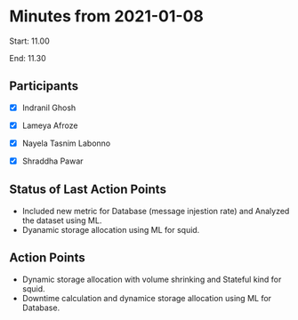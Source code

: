 # Minutes from 2021-01-08

Start: 11.00

End: 11.30


## Participants

* [X] Indranil Ghosh
* [X] Lameya Afroze
* [X] Nayela Tasnim Labonno
* [X] Shraddha Pawar


## Status of Last Action Points

*	Included new metric for Database (message injestion rate) and Analyzed the dataset using ML. 
*   Dyanamic storage allocation using ML for squid.


## Action Points

*	Dynamic storage allocation with volume shrinking and Stateful kind for squid. 
*   Downtime calculation and dynamice storage allocation using ML for Database.

